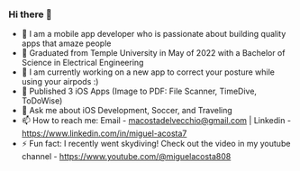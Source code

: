 ### Hi there 👋

- 🔭 I am a mobile app developer who is passionate about building quality apps that amaze people
- 🏫 Graduated from Temple University in May of 2022 with a Bachelor of Science in Electrical Engineering
- 🌱 I am currently working on a new app to correct your posture while using your airpods :)
- 📱 Published 3 iOS Apps (Image to PDF: File Scanner, TimeDive, ToDoWise)
- 💬 Ask me about iOS Development, Soccer, and Traveling
- 📫 How to reach me: Email - macostadelvecchio@gmail.com | Linkedin - https://www.linkedin.com/in/miguel-acosta7 
- ⚡ Fun fact: I recently went skydiving! Check out the video in my youtube channel - https://www.youtube.com/@miguelacosta808
